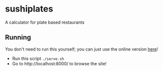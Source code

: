 # sushiplates
A calculator for plate based restaurants


## Running

You don't need to run this yourself; you can just use the online version [here](https://csudcy.github.io/sushiplates/)!

* Run this script `./serve.sh`
* Go to http://localhost:8000/ to browse the site!
